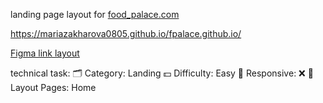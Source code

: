 <p>landing page layout for <a href="https://daniilshat.ru/" target="_blank">food_palace.com</p> 
<a href="https://mariazakharova0805.github.io/fpalace.github.io/">https://mariazakharova0805.github.io/fpalace.github.io/ </a> 




[Figma link layout](https://www.figma.com/file/ocD8AT1YFFuseqFTgJlNDY/fpalace-landing?node-id=0%3A1&t=xTLeav9ZhpRsJI5i-0)

technical task:
🗂 Category: Landing
💵 Difficulty: Easy
📱 Responsive: ❌
📄 Layout Pages: Home
